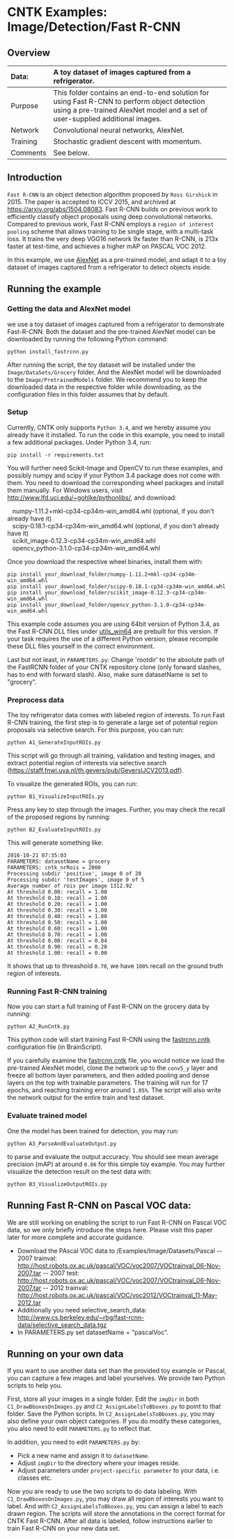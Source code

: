 # CNTK Examples: Image/Detection/Fast R-CNN

## Overview

|Data:     |A toy dataset of images captured from a refrigerator.
|:---------|:---
|Purpose   |This folder contains an end-to-end solution for using Fast R-CNN to perform object detection using a pre-trained AlexNet model and a set of user-supplied additional images.
|Network   |Convolutional neural networks, AlexNet.
|Training  |Stochastic gradient descent with momentum.
|Comments  |See below.

## Introduction

`Fast R-CNN` is an object detection algorithm proposed by `Ross Girshick` in 2015. The paper is accepted to ICCV 2015, and archived at https://arxiv.org/abs/1504.08083. Fast R-CNN builds on previous work to efficiently classify object proposals using deep convolutional networks. Compared to previous work, Fast R-CNN employs a `region of interest pooling` scheme that allows training to be single stage, with a multi-task loss. It trains the very deep VGG16 network 9x faster than R-CNN, is 213x faster at test-time, and achieves a higher mAP on PASCAL VOC 2012.

In this example, we use [AlexNet](../../Classification/AlexNet) as a pre-trained model, and adapt it to a toy dataset of images captured from a refrigerator to detect objects inside.

## Running the example

### Getting the data and AlexNet model

we use a toy dataset of images captured from a refrigerator to demonstrate Fast-R-CNN. Both the dataset and the pre-trained AlexNet model can be downloaded by running the following Python command:

`python install_fastrcnn.py`

After running the script, the toy dataset will be installed under the `Image/DataSets/Grocery` folder. And the AlexNet model will be downloaded to the `Image/PretrainedModels` folder. We recommend you to keep the downloaded data in the respective folder while downloading, as the configuration files in this folder assumes that by default.

### Setup

Currently, CNTK only supports `Python 3.4`, and we hereby assume you already have it installed. To run the code in this example, you need to install a few additional packages. Under Python 3.4, run:

`pip install -r requirements.txt`

You will further need Scikit-Image and OpenCV to run these examples, and possibly numpy and scipy if your Python 3.4 package does not come with them. You need to download the corresponding wheel packages and install them manually. For Windows users, visit http://www.lfd.uci.edu/~gohlke/pythonlibs/, and download:

    numpy-1.11.2+mkl-cp34-cp34m-win_amd64.whl (optional, if you don't already have it)  
    scipy-0.18.1-cp34-cp34m-win_amd64.whl (optional, if you don't already have it)  
    scikit_image-0.12.3-cp34-cp34m-win_amd64.whl  
    opencv_python-3.1.0-cp34-cp34m-win_amd64.whl

Once you download the respective wheel binaries, install them with:

`pip install your_download_folder/numpy-1.11.2+mkl-cp34-cp34m-win_amd64.whl`  
`pip install your_download_folder/scipy-0.18.1-cp34-cp34m-win_amd64.whl`  
`pip install your_download_folder/scikit_image-0.12.3-cp34-cp34m-win_amd64.whl`  
`pip install your_download_folder/opencv_python-3.1.0-cp34-cp34m-win_amd64.whl`

This example code assumes you are using 64bit version of Python 3.4, as the Fast R-CNN DLL files under [utils_win64](./fastRCNN/utils3_win64) are prebuilt for this version. If your task requires the use of a different Python version, please recompile these DLL files yourself in the correct environment. 

Last but not least, in `PARAMETERS.py`: Change 'rootdir' to the absolute path of the FastRCNN folder of your CNTK repository clone (only forward slashes, has to end with forward slash). Also, make sure datasetName is set to "grocery".

### Preprocess data

The toy refrigerator data comes with labeled region of interests. To run Fast R-CNN training, the first step is to generate a large set of potential region proposals via selective search. For this purpose, you can run:

`python A1_GenerateInputROIs.py`

This script will go through all training, validation and testing images, and extract potential region of interests via selective search (https://staff.fnwi.uva.nl/th.gevers/pub/GeversIJCV2013.pdf).

To visualize the generated ROIs, you can run:

`python B1_VisualizeInputROIs.py`

Press any key to step through the images. Further, you may check the recall of the proposed regions by running:

`python B2_EvaluateInputROIs.py`

This will generate something like:

    2016-10-21 07:35:03  
    PARAMETERS: datasetName = grocery  
    PARAMETERS: cntk_nrRois = 2000  
    Processing subdir 'positive', image 0 of 20  
    Processing subdir 'testImages', image 0 of 5  
    Average number of rois per image 1312.92  
    At threshold 0.00: recall = 1.00  
    At threshold 0.10: recall = 1.00  
    At threshold 0.20: recall = 1.00  
    At threshold 0.30: recall = 1.00  
    At threshold 0.40: recall = 1.00  
    At threshold 0.50: recall = 1.00  
    At threshold 0.60: recall = 1.00  
    At threshold 0.70: recall = 1.00  
    At threshold 0.80: recall = 0.84  
    At threshold 0.90: recall = 0.28  
    At threshold 1.00: recall = 0.00  

It shows that up to threashold `0.70`, we have `100%` recall on the ground truth region of interests.

### Running Fast R-CNN training

Now you can start a full training of Fast R-CNN on the grocery data by running:

`python A2_RunCntk.py`

This python code will start training Fast R-CNN using the [fastrcnn.cntk](./fastrcnn.cntk) configuration file (in BrainScript).

If you carefully examine the [fastrcnn.cntk](./fastrcnn.cntk) file, you would notice we load the pre-trained AlexNet model, clone the network up to the `conv5_y` layer and freeze all bottom layer parameters, and then added pooling and dense layers on the top with trainable parameters. The training will run for 17 epochs, and reaching training error around `1.05%`. The script will also write the network output for the entire train and test dataset.

### Evaluate trained model

One the model has been trained for detection, you may run:

`python A3_ParseAndEvaluateOutput.py`

to parse and evaluate the output accuracy. You should see mean average precision (mAP) at around `0.86` for this simple toy example. You may further visualize the detection result on the test data with:

`python B3_VisualizeOutputROIs.py`

## Running Fast R-CNN on Pascal VOC data:

We are still working on enabling the script to run Fast R-CNN on Pascal VOC data, so we only briefly introduce the steps here. Please visit this paper later for more complete and accurate guidance.

- Download the PAscal VOC data to <CntkRoot>/Examples/Image/Datasets/Pascal
-- 2007 trainval: http://host.robots.ox.ac.uk/pascal/VOC/voc2007/VOCtrainval_06-Nov-2007.tar
-- 2007 test:     http://host.robots.ox.ac.uk/pascal/VOC/voc2007/VOCtrainval_06-Nov-2007.tar
-- 2012 trainval: http://host.robots.ox.ac.uk/pascal/VOC/voc2012/VOCtrainval_11-May-2012.tar
- Additionally you need selective_search_data: http://www.cs.berkeley.edu/~rbg/fast-rcnn-data/selective_search_data.tgz
- In PARAMETERS.py set datasetName = "pascalVoc".

## Running on your own data

If you want to use another data set than the provided toy example or Pascal, you can capture a few images and label yourselves. We provide two Python scripts to help you.

First, store all your images in a single folder. Edit the `imgDir` in both `C1_DrawBboxesOnImages.py` and `C2_AssignLabelsToBboxes.py` to point to that folder. Save the Python scripts. In `C2_AssignLabelsToBboxes.py`, you may also define your own object categories. If you do modify these categories, you also need to edit `PARAMETERS.py` to reflect that.

In addition, you need to edit `PARAMETERS.py` by:
- Pick a new name and assign it to `datasetName`.
- Adjust `imgDir` to the directory where your images reside.
- Adjust parameters under `project-specific parameter` to your data, i.e. classes etc.

Now you are ready to use the two scripts to do data labeling. With `C1_DrawBboxesOnImages.py`, you may draw all region of interests you want to label. And with `C2_AssignLabelsToBboxes.py`, you can assign a label to each drawn region. The scripts will store the annotations in the correct format for CNTK Fast R-CNN. After all data is labeled, follow instructions earlier to train Fast R-CNN on your new data set.
